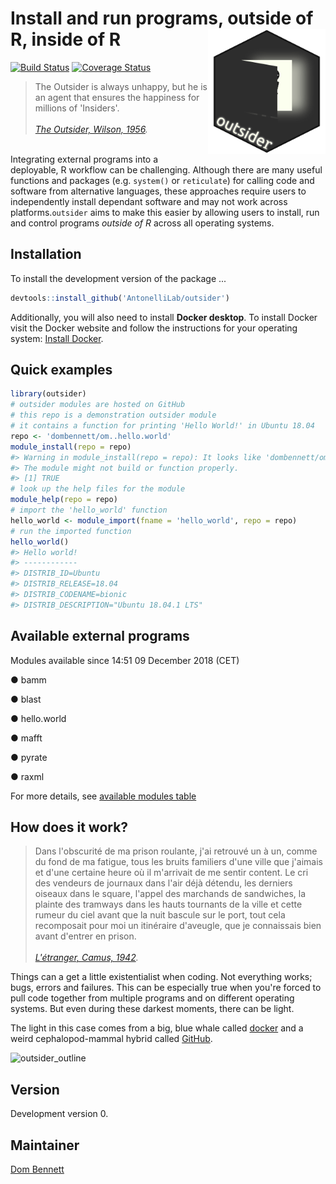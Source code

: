 
<!-- README.md is generated from README.Rmd. Please edit that file -->
<!-- devtools::rmarkdown::render("README.Rmd") -->
<!-- Rscript -e "library(knitr); knit('README.Rmd')" -->
Install and run programs, outside of R, inside of R <img src="logo.png" height="200" align="right"/>
====================================================================================================

[![Build Status](https://travis-ci.org/AntonelliLab/outsider.svg?branch=master)](https://travis-ci.org/AntonelliLab/outsider) [![Coverage Status](https://coveralls.io/repos/github/AntonelliLab/outsider/badge.svg?branch=master)](https://coveralls.io/github/AntonelliLab/outsider?branch=master)

> The Outsider is always unhappy, but he is an agent that ensures the happiness for millions of 'Insiders'.<br><br> *[The Outsider, Wilson, 1956](https://en.wikipedia.org/wiki/The_Outsider_(Colin_Wilson)).*

<br> Integrating external programs into a deployable, R workflow can be challenging. Although there are many useful functions and packages (e.g. `system()` or `reticulate`) for calling code and software from alternative languages, these approaches require users to independently install dependant software and may not work across platforms.`outsider` aims to make this easier by allowing users to install, run and control programs *outside of R* across all operating systems.

Installation
------------

To install the development version of the package ...

``` r
devtools::install_github('AntonelliLab/outsider')
```

Additionally, you will also need to install **Docker desktop**. To install Docker visit the Docker website and follow the instructions for your operating system: [Install Docker](https://www.docker.com/products/docker-desktop).

Quick examples
--------------

``` r
library(outsider)
# outsider modules are hosted on GitHub
# this repo is a demonstration outsider module
# it contains a function for printing 'Hello World!' in Ubuntu 18.04
repo <- 'dombennett/om..hello.world'
module_install(repo = repo)
#> Warning in module_install(repo = repo): It looks like 'dombennett/om..hello.world' is not successfully passing its tests on GitHub.
#> The module might not build or function properly.
#> [1] TRUE
# look up the help files for the module
module_help(repo = repo)
# import the 'hello_world' function
hello_world <- module_import(fname = 'hello_world', repo = repo)
# run the imported function
hello_world()
#> Hello world!
#> ------------
#> DISTRIB_ID=Ubuntu
#> DISTRIB_RELEASE=18.04
#> DISTRIB_CODENAME=bionic
#> DISTRIB_DESCRIPTION="Ubuntu 18.04.1 LTS"
```

Available external programs
---------------------------

Modules available since 14:51 09 December 2018 (CET)

● bamm

● blast

● hello.world

● mafft

● pyrate

● raxml

For more details, see [available modules table](https://antonellilab.github.io/outsider/articles/available.html)

How does it work?
-----------------

> Dans l'obscurité de ma prison roulante, j'ai retrouvé un à un, comme du fond de ma fatigue, tous les bruits familiers d'une ville que j'aimais et d'une certaine heure où il m'arrivait de me sentir content. Le cri des vendeurs de journaux dans l'air déjà détendu, les derniers oiseaux dans le square, l'appel des marchands de sandwiches, la plainte des tramways dans les hauts tournants de la ville et cette rumeur du ciel avant que la nuit bascule sur le port, tout cela recomposait pour moi un itinéraire d'aveugle, que je connaissais bien avant d'entrer en prison.<br><br> *[L'étranger, Camus, 1942](https://en.wikipedia.org/wiki/The_Stranger_(Camus_novel)).*

Things can a get a little existentialist when coding. Not everything works; bugs, errors and failures. This can be especially true when you're forced to pull code together from multiple programs and on different operating systems. But even during these darkest moments, there can be light.

The light in this case comes from a big, blue whale called [docker](https://www.docker.com/) and a weird cephalopod-mammal hybrid called [GitHub](https://github.com/).

![outsider\_outline](https://raw.githubusercontent.com/AntonelliLab/outsider/master/other/outline.png)

Version
-------

Development version 0.

Maintainer
----------

[Dom Bennett](https://github.com/DomBennett)
